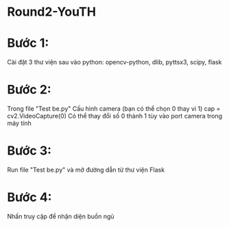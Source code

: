 # Round2-YouTH
# Bước 1:
Cài đặt 3 thư viện sau vào python: opencv-python, dlib, pyttsx3, scipy, flask
# Bước 2: 
Trong file "Test be.py"
Cấu hình camera (bạn có thể chọn 0 thay vì 1)
cap = cv2.VideoCapture(0)
Có thể thay đổi số 0 thành 1 tùy vào port camera trong máy tính
# Bước 3: 
Run file "Test be.py" và mở đường dẫn từ thư viện Flask
# Bước 4: 
Nhấn truy cập để nhận diện buồn ngủ
